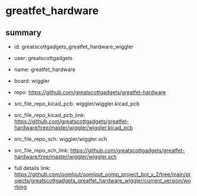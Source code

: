 # greatfet_hardware
 
## summary 
* id: greatscottgadgets_greatfet_hardware_wiggler
* user: greatscottgadgets
* name: greatfet_hardware
* board: wiggler
* repo: https://github.com/greatscottgadgets/greatfet-hardware
* src_file_repo_kicad_pcb: wiggler/wiggler.kicad_pcb
* src_file_repo_kicad_pcb_link: https://github.com/greatscottgadgets/greatfet-hardware/tree/master/wiggler/wiggler.kicad_pcb


* src_file_repo_sch: wiggler/wiggler.sch
* src_file_repo_sch_link: https://github.com/greatscottgadgets/greatfet-hardware/tree/master/wiggler/wiggler.sch
* full details link: https://github.com/oomlout/oomlout_oomp_project_bot_v_2/tree/main/projects/greatscottgadgets_greatfet_hardware_wiggler/current_version/working  






